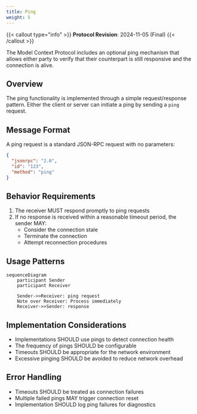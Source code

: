 ```yaml
---
title: Ping
weight: 5
---
```


{{< callout type="info" >}}
**Protocol Revision**: 2024-11-05 (Final)
{{< /callout >}}

The Model Context Protocol includes an optional ping mechanism that allows either party to verify that their counterpart is still responsive and the connection is alive.

## Overview

The ping functionality is implemented through a simple request/response pattern. Either the client or server can initiate a ping by sending a `ping` request.

## Message Format

A ping request is a standard JSON-RPC request with no parameters:

```json
{
  "jsonrpc": "2.0",
  "id": "123",
  "method": "ping"
}
```

## Behavior Requirements

1. The receiver MUST respond promptly to ping requests
2. If no response is received within a reasonable timeout period, the sender MAY:
   - Consider the connection stale
   - Terminate the connection
   - Attempt reconnection procedures

## Usage Patterns

```mermaid
sequenceDiagram
    participant Sender
    participant Receiver

    Sender->>Receiver: ping request
    Note over Receiver: Process immediately
    Receiver->>Sender: response
```

## Implementation Considerations

- Implementations SHOULD use pings to detect connection health
- The frequency of pings SHOULD be configurable
- Timeouts SHOULD be appropriate for the network environment
- Excessive pinging SHOULD be avoided to reduce network overhead

## Error Handling

- Timeouts SHOULD be treated as connection failures
- Multiple failed pings MAY trigger connection reset
- Implementation SHOULD log ping failures for diagnostics
